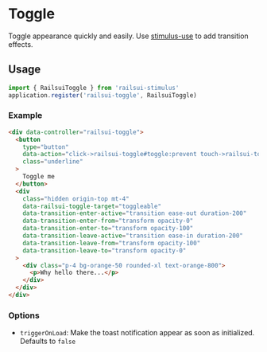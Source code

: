 # Toggle

Toggle appearance quickly and easily. Use [stimulus-use](https://github.com/stimulus-use/stimulus-use) to add transition effects.

## Usage

```javascript
import { RailsuiToggle } from 'railsui-stimulus'
application.register('railsui-toggle', RailsuiToggle)
```

### Example

```html
<div data-controller="railsui-toggle">
  <button
    type="button"
    data-action="click->railsui-toggle#toggle:prevent touch->railsui-toggle#toggle:prevent"
    class="underline"
  >
    Toggle me
  </button>
  <div
    class="hidden origin-top mt-4"
    data-railsui-toggle-target="toggleable"
    data-transition-enter-active="transition ease-out duration-200"
    data-transition-enter-from="transform opacity-0"
    data-transition-enter-to="transform opacity-100"
    data-transition-leave-active="transition ease-in duration-200"
    data-transition-leave-from="transform opacity-100"
    data-transition-leave-to="transform opacity-0"
  >
    <div class="p-4 bg-orange-50 rounded-xl text-orange-800">
      <p>Why hello there...</p>
    </div>
  </div>
</div>
```

### Options

- `triggerOnLoad`: Make the toast notification appear as soon as initialized. Defaults to `false`
